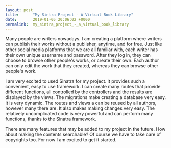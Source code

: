 ```yaml
---
layout: post
title:      "My Sintra Project - A Virtual Book Library"
date:       2019-01-05 20:06:02 +0000
permalink:  my_sintra_project_-_a_virtual_book_library
---
```



Many people are writers nowadays. I am creating a platform where writers can publish their works without a publisher, anytime, and for free. Just like other social media platforms that we are all familiar with, each writer has their own unique username and password. After they log in, they can choose to browse other people's works, or create their own. Each author can only edit the work that they created, whereas they can browse other people's work. 

I am very excited to used Sinatra for my project. It provides such a convenient, easy to use framework. I can create many routes that provide different functions, all controlled by the controllers and the results are displayed by the views. The migrations make creating a database very easy. It is very dynamic. The routes and views a can be reused by all authors, however many there are. It also makes making changes very easy.  The relatively uncomplicated code is very powerful and can perform many functions, thanks to the Sinatra framework. 

There are many features that may be added to my project in the future. How about making the contents searchable? Of course we have to take care of copyrights too. For now I am excited to get it started. 
